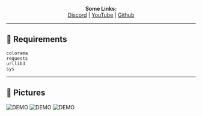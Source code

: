 <p align='center'>
  <b>Some Links:</b><br>
  <a href="https://discord.gg/5bKTQXBjqG">Discord</a> |
  <a href="https://www.youtube.com/channel/UCdIuioH8MzwMD88XGkliupA">YouTube</a> |
  <a href="https://github.com/KanekiX2">Github</a>
</p>

---  

## 📂 Requirements
```
colorama
requests
urllib3
sys
```

---  

## 👀 Pictures  
![DEMO](https://cdn.discordapp.com/attachments/808432523264262154/815630990474870844/unknown.png)
![DEMO](https://cdn.discordapp.com/attachments/808432523264262154/815631032727502888/unknown.png)
![DEMO](https://cdn.discordapp.com/attachments/808432523264262154/815631426288484352/unknown.png)
